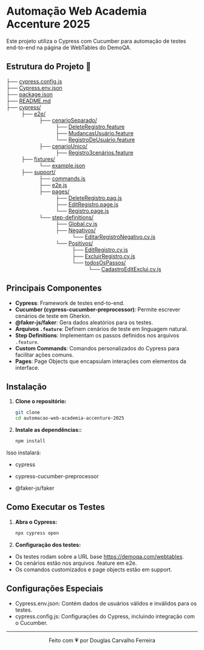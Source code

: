# Automação Web Academia Accenture 2025

Este projeto utiliza o Cypress com Cucumber para automação de testes end-to-end na página de WebTables do DemoQA.

## Estrutura do Projeto 🚀
├── [cypress.config.js](cypress.config.js) <br>
├── [Cypress.env.json](Cypress.env.json) <br>
├── [package.json](package.json)<br> 
├── [README.md](README.md) <br>
├── [cypress/](cypress/) <br>
&nbsp;&nbsp;&nbsp;&nbsp;&nbsp;&nbsp;&nbsp;&nbsp;&nbsp;
├── [e2e/](e2e/)  <br>
&nbsp;&nbsp;&nbsp;&nbsp;&nbsp;&nbsp;&nbsp;&nbsp;&nbsp;&nbsp;
&nbsp;&nbsp;&nbsp;&nbsp;&nbsp;&nbsp;&nbsp;&nbsp;&nbsp;&nbsp;
├── [cenarioSeparado/](cenarioSeparado/)  <br>
&nbsp;&nbsp;&nbsp;&nbsp;&nbsp;&nbsp;&nbsp;&nbsp;&nbsp;&nbsp;
&nbsp;&nbsp;&nbsp;&nbsp;&nbsp;&nbsp;&nbsp;&nbsp;&nbsp;&nbsp;
&nbsp;&nbsp;&nbsp;&nbsp;&nbsp;&nbsp;&nbsp;&nbsp;&nbsp;&nbsp;
├── [DeleteRegistro.feature](DeleteRegistro.feature)<br>
&nbsp;&nbsp;&nbsp;&nbsp;&nbsp;&nbsp;&nbsp;&nbsp;&nbsp;&nbsp;
&nbsp;&nbsp;&nbsp;&nbsp;&nbsp;&nbsp;&nbsp;&nbsp;&nbsp;&nbsp;
&nbsp;&nbsp;&nbsp;&nbsp;&nbsp;&nbsp;&nbsp;&nbsp;&nbsp;&nbsp;
├── [MudancasUsuário.feature](MudancasUsuário.feature)<br>
&nbsp;&nbsp;&nbsp;&nbsp;&nbsp;&nbsp;&nbsp;&nbsp;&nbsp;&nbsp;
&nbsp;&nbsp;&nbsp;&nbsp;&nbsp;&nbsp;&nbsp;&nbsp;&nbsp;&nbsp;
&nbsp;&nbsp;&nbsp;&nbsp;&nbsp;&nbsp;&nbsp;&nbsp;&nbsp;&nbsp;
└── [RegistroDeUsuário.feature](RegistroDeUsuário.feature)<br>
&nbsp;&nbsp;&nbsp;&nbsp;&nbsp;&nbsp;&nbsp;&nbsp;&nbsp;&nbsp;
&nbsp;&nbsp;&nbsp;&nbsp;&nbsp;&nbsp;&nbsp;&nbsp;&nbsp;&nbsp;
├── [cenarioUnico/](cenarioUnico/)  <br>
&nbsp;&nbsp;&nbsp;&nbsp;&nbsp;&nbsp;&nbsp;&nbsp;&nbsp;&nbsp;
&nbsp;&nbsp;&nbsp;&nbsp;&nbsp;&nbsp;&nbsp;&nbsp;&nbsp;&nbsp;
&nbsp;&nbsp;&nbsp;&nbsp;&nbsp;&nbsp;&nbsp;&nbsp;&nbsp;&nbsp;
├── [Registro3cenários.feature](Registro3cenários.feature) <br>
&nbsp;&nbsp;&nbsp;&nbsp;&nbsp;&nbsp;&nbsp;&nbsp;&nbsp;
├── [fixtures/](fixtures/)<br>
&nbsp;&nbsp;&nbsp;&nbsp;&nbsp;&nbsp;&nbsp;&nbsp;&nbsp;&nbsp;
&nbsp;&nbsp;&nbsp;&nbsp;&nbsp;&nbsp;&nbsp;&nbsp;&nbsp;&nbsp;
└── [example.json](example.json) <br>
&nbsp;&nbsp;&nbsp;&nbsp;&nbsp;&nbsp;&nbsp;&nbsp;&nbsp;
├── [support/](support/) <br>
&nbsp;&nbsp;&nbsp;&nbsp;&nbsp;&nbsp;&nbsp;&nbsp;&nbsp;&nbsp;
&nbsp;&nbsp;&nbsp;&nbsp;&nbsp;&nbsp;&nbsp;&nbsp;&nbsp;&nbsp;
├── [commands.js](commands.js) <br>
&nbsp;&nbsp;&nbsp;&nbsp;&nbsp;&nbsp;&nbsp;&nbsp;&nbsp;&nbsp;
&nbsp;&nbsp;&nbsp;&nbsp;&nbsp;&nbsp;&nbsp;&nbsp;&nbsp;&nbsp;
├── [e2e.js](e2e.js) <br> 
&nbsp;&nbsp;&nbsp;&nbsp;&nbsp;&nbsp;&nbsp;&nbsp;&nbsp;&nbsp;
&nbsp;&nbsp;&nbsp;&nbsp;&nbsp;&nbsp;&nbsp;&nbsp;&nbsp;&nbsp;
├── [pages/](pages/) <br>
&nbsp;&nbsp;&nbsp;&nbsp;&nbsp;&nbsp;&nbsp;&nbsp;&nbsp;&nbsp;
&nbsp;&nbsp;&nbsp;&nbsp;&nbsp;&nbsp;&nbsp;&nbsp;&nbsp;&nbsp;
&nbsp;&nbsp;&nbsp;&nbsp;&nbsp;&nbsp;&nbsp;&nbsp;&nbsp;&nbsp;
├── [DeleteRegistro.pag.js](DeleteRegistro.pag.js) <br>
&nbsp;&nbsp;&nbsp;&nbsp;&nbsp;&nbsp;&nbsp;&nbsp;&nbsp;&nbsp;
&nbsp;&nbsp;&nbsp;&nbsp;&nbsp;&nbsp;&nbsp;&nbsp;&nbsp;&nbsp;
&nbsp;&nbsp;&nbsp;&nbsp;&nbsp;&nbsp;&nbsp;&nbsp;&nbsp;&nbsp;
├── [EditRegistro.page.js](EditRegistro.page.js) <br>
&nbsp;&nbsp;&nbsp;&nbsp;&nbsp;&nbsp;&nbsp;&nbsp;&nbsp;&nbsp;
&nbsp;&nbsp;&nbsp;&nbsp;&nbsp;&nbsp;&nbsp;&nbsp;&nbsp;&nbsp;
&nbsp;&nbsp;&nbsp;&nbsp;&nbsp;&nbsp;&nbsp;&nbsp;&nbsp;&nbsp; 
└── [Registro.page.js](Registro.page.js)<br>
&nbsp;&nbsp;&nbsp;&nbsp;&nbsp;&nbsp;&nbsp;&nbsp;&nbsp;&nbsp;
&nbsp;&nbsp;&nbsp;&nbsp;&nbsp;&nbsp;&nbsp;&nbsp;&nbsp;&nbsp;
└── [step-definitions/](step-definitions/) <br> 
&nbsp;&nbsp;&nbsp;&nbsp;&nbsp;&nbsp;&nbsp;&nbsp;&nbsp;&nbsp;
&nbsp;&nbsp;&nbsp;&nbsp;&nbsp;&nbsp;&nbsp;&nbsp;&nbsp;&nbsp;
&nbsp;&nbsp;&nbsp;&nbsp;&nbsp;&nbsp;&nbsp;&nbsp;&nbsp;&nbsp; 
├── [Global.cy.js](Global.cy.js) <br> 
&nbsp;&nbsp;&nbsp;&nbsp;&nbsp;&nbsp;&nbsp;&nbsp;&nbsp;&nbsp;
&nbsp;&nbsp;&nbsp;&nbsp;&nbsp;&nbsp;&nbsp;&nbsp;&nbsp;&nbsp;
&nbsp;&nbsp;&nbsp;&nbsp;&nbsp;&nbsp;&nbsp;&nbsp;&nbsp;&nbsp; 
├── [Negativos/](Negativos/) <br>
&nbsp;&nbsp;&nbsp;&nbsp;&nbsp;&nbsp;&nbsp;&nbsp;&nbsp;&nbsp;
&nbsp;&nbsp;&nbsp;&nbsp;&nbsp;&nbsp;&nbsp;&nbsp;&nbsp;&nbsp;
&nbsp;&nbsp;&nbsp;&nbsp;&nbsp;&nbsp;&nbsp;&nbsp;&nbsp;&nbsp; 
&nbsp;&nbsp;&nbsp;&nbsp;&nbsp;&nbsp;&nbsp;&nbsp;&nbsp;&nbsp; 
└── [EditarRegistroNegativo.cy.js](EditarRegistroNegativo.cy.js)<br>
&nbsp;&nbsp;&nbsp;&nbsp;&nbsp;&nbsp;&nbsp;&nbsp;&nbsp;&nbsp;
&nbsp;&nbsp;&nbsp;&nbsp;&nbsp;&nbsp;&nbsp;&nbsp;&nbsp;&nbsp;
&nbsp;&nbsp;&nbsp;&nbsp;&nbsp;&nbsp;&nbsp;&nbsp;&nbsp;&nbsp; 
└── [Positivos/](Positivos/) <br>
&nbsp;&nbsp;&nbsp;&nbsp;&nbsp;&nbsp;&nbsp;&nbsp;&nbsp;&nbsp;
&nbsp;&nbsp;&nbsp;&nbsp;&nbsp;&nbsp;&nbsp;&nbsp;&nbsp;&nbsp;
&nbsp;&nbsp;&nbsp;&nbsp;&nbsp;&nbsp;&nbsp;&nbsp;&nbsp;&nbsp; 
&nbsp;&nbsp;&nbsp;&nbsp;&nbsp;&nbsp;&nbsp;&nbsp;&nbsp;&nbsp; 
├── [EditRegistro.cy.js](EditRegistro.cy.js) <br>
&nbsp;&nbsp;&nbsp;&nbsp;&nbsp;&nbsp;&nbsp;&nbsp;&nbsp;&nbsp;
&nbsp;&nbsp;&nbsp;&nbsp;&nbsp;&nbsp;&nbsp;&nbsp;&nbsp;&nbsp;
&nbsp;&nbsp;&nbsp;&nbsp;&nbsp;&nbsp;&nbsp;&nbsp;&nbsp;&nbsp; 
&nbsp;&nbsp;&nbsp;&nbsp;&nbsp;&nbsp;&nbsp;&nbsp;&nbsp;&nbsp; 
├── [ExcluirRegistro.cy.js](ExcluirRegistro.cy.js)<br>
&nbsp;&nbsp;&nbsp;&nbsp;&nbsp;&nbsp;&nbsp;&nbsp;&nbsp;&nbsp;
&nbsp;&nbsp;&nbsp;&nbsp;&nbsp;&nbsp;&nbsp;&nbsp;&nbsp;&nbsp;
&nbsp;&nbsp;&nbsp;&nbsp;&nbsp;&nbsp;&nbsp;&nbsp;&nbsp;&nbsp; 
&nbsp;&nbsp;&nbsp;&nbsp;&nbsp;&nbsp;&nbsp;&nbsp;&nbsp;&nbsp; 
└── [todosOsPassos/](todosOsPassos/) <br>
&nbsp;&nbsp;&nbsp;&nbsp;&nbsp;&nbsp;&nbsp;&nbsp;&nbsp;&nbsp;
&nbsp;&nbsp;&nbsp;&nbsp;&nbsp;&nbsp;&nbsp;&nbsp;&nbsp;&nbsp;
&nbsp;&nbsp;&nbsp;&nbsp;&nbsp;&nbsp;&nbsp;&nbsp;&nbsp;&nbsp; 
&nbsp;&nbsp;&nbsp;&nbsp;&nbsp;&nbsp;&nbsp;&nbsp;&nbsp;&nbsp; 
&nbsp;&nbsp;&nbsp;&nbsp;&nbsp;&nbsp;&nbsp;&nbsp;&nbsp;&nbsp; 
└── [CadastroEditExclui.cy.js](CadastroEditExclui.cy.js)<br>


## Principais Componentes

- **Cypress**: Framework de testes end-to-end.
- **Cucumber (cypress-cucumber-preprocessor)**: Permite escrever cenários de teste em Gherkin.
- **@faker-js/faker**: Gera dados aleatórios para os testes.
- **Arquivos `.feature`**: Definem cenários de teste em linguagem natural.
- **Step Definitions**: Implementam os passos definidos nos arquivos `.feature`.
- **Custom Commands**: Comandos personalizados do Cypress para facilitar ações comuns.
- **Pages**: Page Objects que encapsulam interações com elementos da interface.

## Instalação

1. **Clone o repositório:**
   ```sh
   git clone 
   cd automacao-web-academia-accenture-2025
2. **Instale as dependências::**
     ```sh
     npm install
Isso instalará:

- cypress

- cypress-cucumber-preprocessor

- @faker-js/faker

## Como Executar os Testes
1. **Abra o Cypress:**
    ```sh
    npx cypress open
2. **Configuração dos testes:**
- Os testes rodam sobre a URL base https://demoqa.com/webtables.
- Os cenários estão nos arquivos .feature em e2e.
- Os comandos customizados e page objects estão em support.

## Configurações Especiais
- Cypress.env.json: Contém dados de usuários válidos e inválidos para os testes.
- cypress.config.js: Configurações do Cypress, incluindo integração com o Cucumber.

***

<p align="center">Feito com 💗 por Douglas Carvalho Ferreira</p>